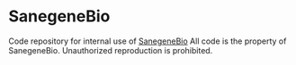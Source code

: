 # SanegeneBio

Code repository for internal use of [SanegeneBio](https://www.sanegenebio.com)
All code is the property of SanegeneBio. Unauthorized reproduction is prohibited. 